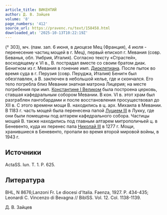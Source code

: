```yaml
---
article_title: ВИКЕНТИЙ
author: Д. В. Зайцев
volume: '8'
page_numbers: '412'
source_url: https://pravenc.ru/text/158458.html
downloaded_at: '2025-10-13T10:22:19Z'
---
```


(† 303), мч. (пам. зап. 6 июня, в диоцезе Мец (Франция), 4 июля - перенесение частиц мощей в г. Мец), первый епископ г. Мевания (совр. Беванья, обл. Умбрия, Италия). Согласно тексту «Страстей», восходящему к VI в., В. пострадал вместе со своим братом диак. Бенигном из г. Мевания в гонение имп. [Диоклетиана](https://pravenc.ru/text/ДИОКЛЕТИАН.html). После пыток во время суда в г. Перузия (совр. Перуджа, Италия) Бенигн был обезглавлен, а В. заключен в небольшой келье, где и скончался. Его тело погребла близ Мевании знатная матрона Лицерия; на месте погребения при имп. [Константине I Великом](<https://pravenc.ru/text/Константине I Великом.html>) была построена церковь, ставшая кафедральным собором Мевании. В кон. VI в. этот храм был разграблен лангобардами и после восстановления просуществовал до XII в. С этого времени мощи В. находились в ц. арх. Михаила в Мевании. В 1183 г. часть мощей была перенесена папой [Луцием III](<https://pravenc.ru/text/Луцием III.html>) в Лукку, где они были помещены под алтарем кафедрального собора. Частицы мощей В. также находились под главным алтарем митрополичьей ц. в Беневенто, куда их перенес папа [Николай III](<https://pravenc.ru/text/Николай III.html>) в 1277 г. Мощи, хранившиеся в Беневенто, пропали во время второй мировой войны, в 1943 г.

## Источники

ActaSS. Iun. T. 1. P. 625.

## Литература

BHL, N 8676;Lanzoni Fr. Le diocesi d'Italia. Faenza, 1927. P. 434-435; Leonardi C. Vincenzo di Bevagna // BiblSS. Vol. 12. Col. 1138-1139.

Д. В. Зайцев
